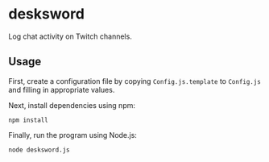 # desksword

Log chat activity on Twitch channels.

## Usage

First, create a configuration file by copying `Config.js.template` to `Config.js` and filling in appropriate values.

Next, install dependencies using npm:

```Shell
npm install
```

Finally, run the program using Node.js:

```Shell
node desksword.js
```
